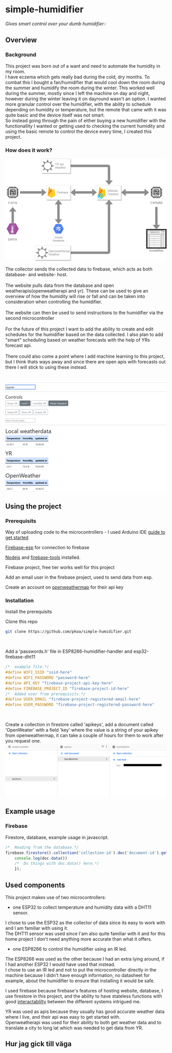 # simple-humidifier
*Gives smart control over your dumb humidifier💧*

## Overview
### Background
This project was born out of a want and need to automate the humidity in my room.</br>
I have eczema which gets really bad during the cold, dry months. To combat this I bought a fan/humidifier that would cool down the room during the summer and humidify the room during the winter. This worked well during the summer, mostly since I left the machine on day and night, however during the winter leaving it on dayround wasn't an option. I wanted more granular control over the humidifier, with the ability to schedule depending on humidity or temperature, but the remote that came with it was quite basic and the device itself was not smart.</br>
So instead going through the pain of either buying a new humidifier with the functionallity I wanted or getting used to checking the current humidity and using the basic remote to control the device every time, I created this project.
### How does it work?
![flowchart](images/simple-humidifier-flow.png)</br>

The collector sends the collected data to firebase, which acts as both database- and website- host.</br></br>
The website pulls data from the database and open weatherapis(openweatherapi and yr). These can be used to give an overview of how the humidity will rise or fall and can be taken into consideration when controlling the humidifier.</br></br>
The website can then be used to send instructions to the humidifier via the second microcontroller</br></br>
For the future of this project I want to add the ability to create and edit schedules for the humidifier based on the data collected. I also plan to add "smart" scheduling based on weather forecasts with the help of YRs forecast api. </br></br>
There could also come a point where I add machine learning to this project, but I think thats ways away and since there are open apis with forecasts out there I will stick to using these instead.</br></br>
</br>![website](images/website.png)</br>
## Using the project
### Prerequisits
Way of uploading code to the microcontrollers - I used Arduino IDE [guide to get started](https://dronebotworkshop.com/esp32-intro/)</br>

[Firebase-esp](https://github.com/mobizt/Firebase-ESP-Client#installation) for connection to firebase</br>

[Nodejs](https://nodejs.org/en/download/) and [firebase-tools](https://www.npmjs.com/package/firebase-tools?activeTab=readme) installed.</br>

Firebase project, free tier works well for this project</br>

Add an email user in the firebase project, used to send data from esp.</br>

Create an account on [openweathermap](https://openweathermap.org/api) for their api key</br>
### Installation
Install the prerequisits</br>

Clone this repo
```bash
git clone https://github.com/pkoa/simple-humidifier.git
```
</br>

Add a 'passwords.h' file in ESP8266-humidifier-handler and esp32-firebase-dht11
```C
/*	example file.*/
#define WIFI_SSID "ssid-here"
#define WIFI_PASSWORD "password-here"
#define API_KEY "firebase-project-api-key-here"
#define FIREBASE_PROJECT_ID "firebase-project-id-here"
/*	Added user from prerequisits.*/
#define USER_EMAIL "firebase-project-registered-email-here"
#define USER_PASSWORD "firebase-project-registered-password-here"
```
</br>

Create a collection in firestore called 'apikeys', add a document called 'OpenWeater' with a field 'key' where the value is a string of your apikey from openweathermap, it can take a couple of hours for them to work after you request one.</br>
![collection-example](images/openweatherapi.png)

## Example usage
### Firebase
Firestore, database, example usage in javascript.
```Javascript
/*	Reading from the database.*/
firebase.firestore().collection('collection-id').doc('document-id').get(doc =>	{
	console.log(doc.data())
	/*	Do things with doc.data() here.*/
	});
```

## Used components
This project makes use of two microcontrollers: 
* one ESP32 to collect temperature and humidity data with a DHT11 sensor.

I chose to use the ESP32 as the collector of data since its easy to work with and I am familiar with using it. </br>
The DHT11 sensor was used since I'am also quite familiar with it and for this home project I don't need anything more accurate than what it offers.</br>
* one ESP8266 to control the humidifier using an IR led.

The ESP8266 was used as the other because I had an extra lying around, if I had another ESP32 I would have used that instead.</br>
I chose to use an IR led and not to put the microcontroller directly in the machine because I didn't have enough information, no datasheet for example, about the humidifier to ensure that installing it would be safe.</br>

I used firebase because firebase's features of hosting website, database, I use firestore in this project, and the ability to have stateless functions with good [interactablilty](#example-usage) between the different systems intrigued me.</br>

YR was used as apis because they usually has good accurate weather data where I live, and their api was easy to get started with.</br>
Openweatherapi was used for their ability to both get weather data and to translate a city to long lat which was needed to get data from YR.

## Hur jag gick till väga

